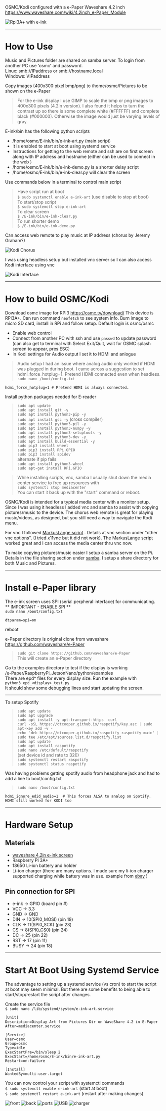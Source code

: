 OSMC/Kodi configured with a e-Paper Waveshare 4.2 inch
https://www.waveshare.com/wiki/4.2inch_e-Paper_Module

![Rpi3A+ with e-ink](images/guy-clark.png "Rpi with 4.1in e-ink display")

---
# How to Use

Music and Pictures folder are shared on samba server.
To login from another PC use 'osmc' and password.  
Linux: smb://IPaddress or smb://hostname.local  
Windows: \\\\IPaddress

Copy images (400x300 pixel bmp/png) to /home/osmc/Pictures 
to be shown on the e-Paper

>For the e-ink display I use GIMP to scale the bmp or png images to 400x300 pixels (4.2in version). I also found it helps to turn the contrast up so there is some complete white (#FFFFFF) and complete black (#000000). Otherwise the image would just be varying levels of gray.

E-ink/bin has the following python scripts
* /home/osmc/E-ink/bin/e-ink-art.py (main script)
* It is enabled to start at boot using systemd service
* Instructions for getting to the web remote and ssh are on first screen along with IP address and hostname (either can be used to connect in the web )
* /home/osmc/E-ink/bin/e-ink-demo.py is a shorter delay script
* /home/osmc/E-ink/bin/e-ink-clear.py will clear the screen

Use commands below in a terminal to control main script
>Have script run at boot  
`$ sudo systemctl enable e-ink-art`
 (use disable to stop at boot)  
 To start/stop script  
 `$ sudo systemctl stop e-ink-art`  
 To clear screen  
 `$ /E-ink/bin/e-ink-clear.py`  
 To run shorter demo  
 `$ /E-ink/bin/e-ink-demo.py`

Can access web remote to play music at IP address (chorus by Jeremy Graham?)

![Kodi Chorus](images/chorus.png "Web Remote")

I was using headless setup but installed vnc server so I can also access Kodi interface using vnc

![Kodi Interface](images/Kodi.png "vnc to Kodi")

---
# How to build OSMC/Kodi
Download osmc image for RPI3
https://osmc.tv/download/
This device is RPi3A+. Can run command `neofetch` to see system info.
Burn image to micro SD card, install in RPi and follow setup.
Default login is osmc/osmc  
* Enable web control
* Connect from another PC with ssh and use `passwd` to update password (can also get to terminal with Select Exit/Quit, wait for OSMC splash screen to appear, pres ESC)
* In Kodi settings for Audio output I set it to HDMI and anlogue

>Audio setup I had an issue where analog audio only worked if HDMI was plugged in during boot. I came across a suggestion to set hdmi_force_hotplug=1. Pretend HDMI connected even when headless.  
`sudo nano /boot/config.txt`  
```
hdmi_force_hotplug=1 # Pretend HDMI is always connected.
```

Install python packages needed for E-reader
>`sudo apt update`  
`sudo apt install git -y`  
`sudo apt install python3-pip -y`  
`sudo apt install gcc -y` (cross compiler)  
`sudo apt install python3-pil -y`  
`sudo apt install python3-numpy -y`  
`sudo apt install python3-setuptools -y`  
`sudo apt install python3-dev -y`  
`sudo apt install build-essential -y`  
`sudo pip3 install wheel`  
`sudo pip3 install RPi.GPIO`  
`sudo pip3 install spidev`  
alternate if pip fails  
`sudo apt install python3-wheel`  
`sudo apt-get install RPi.GPIO`  

>While installing scripts, vnc, samba I usually shut down the media center service to free up resources with  
`sudo systemctl stop mediacenter`  
You can start it back up with the "start" command or reboot.

OSMC/Kodi is intended for a typical media center with a monitor setup. Since I was using it headless I added vnc and samba to assist with copying pictures/music to the device. The chorus web remote is great for playing music/videos, as designed, but you still need a way to navigate the Kodi menu.

For vnc I followed [MarkusLange script](https://stemjust4u.com/vnc-ssh-sftp) . Details at vnc section under "other vnc options". (I tried x11vnc but it did not work). The MarkusLange script worked great and I can access the media center thru vnc now. 

To make copying pictures/music easier I setup a samba server on the Pi. Details in the file sharing section under [samba](https://stemjust4u.com/file-sharing-overgrive). I setup a share directory for both Music and Pictures.

---
# Install e-Paper library

The e-ink screen uses SPI (serial perpheral interface) for communicating.  
** IMPORTANT - ENABLE SPI **  
`sudo nano /boot/config.txt`  
```
dtparam=spi=on  
```
reboot

e-Paper directory is original clone from waveshare 
https://github.com/waveshare/e-Paper

>`sudo git clone https://github.com/waveshare/e-Paper`  
This will create an e-Paper directory

Go to the examples directory to test if the display is working  
/e-Paper/RaspberryPi_JetsonNano/python/examples  
There are epd* files for every display size.
Run the example with  
`python3 epd_<display>_test.py`  
It should show some debugging lines and start updating the screen.

---
To setup Spotify
>`sudo apt update`  
`sudo apt upgrade`  
`sudo apt install -y apt-transport-https  curl`  
`curl -sSL https://dtcooper.github.io/raspotify/key.asc | sudo apt-key add -v -`  
`echo 'deb https://dtcooper.github.io/raspotify raspotify main' | sudo tee /etc/apt/sources.list.d/raspotify.list`  
`sudo apt update`  
`sudo apt install raspotify`  
`sudo nano /etc/default/raspotify`  
(set device id and rate to 320)  
`sudo systemctl restart raspotify`  
`sudo systemctl status raspotify`  

Was having problems getting spotify audio from headphone jack and had to add a line to boot/config.txt  
>`sudo nano /boot/config.txt`  
```
hdmi_ignore_edid_audio=1  # This forces ALSA to analog on Spotify. HDMI still worked for KODI too
```

---
# Hardware Setup
## Materials
* [waveshare 4.2in e-ink screen](https://www.waveshare.com/4.2inch-e-paper-module.htm)
* Raspberry Pi 3A+ 
* 18650 Li-ion battery and holder
* Li-ion charger (there are many options. I made sure my li-ion charger supported charging while battery was in use. example from [ebay](https://ebay.us/ABf0f5) )

## Pin connection for SPI   
* e-ink  ->    GPIO (board pin #)  
* VCC    ->    3.3  
* GND    ->    GND  
* DIN    ->    10(SPI0_MOSI) (pin 19)  
* CLK    ->    11(SPI0_SCK) (pin 23)  
* CS     ->    8(SPI0_CS0) (pin 24)  
* DC     ->    25 (pin 22)  
* RST    ->    17 (pin 11)  
* BUSY   ->    24 (pin 18)  

---
# Start At Boot Using Systemd Service
The advantage to setting up a systemd service (vs cron) to start the script at boot may seem minimal. But there are some benefits to being able to start/stop/restart the script after changes.

Create the service file  
`$ sudo nano /lib/systemd/system/e-ink-art.service`

```shell
[Unit]  
Description=Display Art from Pictures Dir on WaveShare 4.2 in E-Paper  
After=mediacenter.service  

[Service]  
User=osmc  
Group=osmc  
Type=idle  
ExecStartPre=/bin/sleep 2  
ExecStart=/home/osmc/E-ink/bin/e-ink-art.py  
Restart=on-failure  

[Install]  
WantedBy=multi-user.target 
``` 
You can now control your script with systemctl commands  
`$ sudo systemctl enable e-ink-art` (start at boot)  
`$ sudo systemctl restart e-ink-art` (restart after making changes)  

![front](images/front.png "front")
![back](images/back.png "back")
![ports](images/HDMI-power-headphone.png "ports")
![USB](images/USB.png "USB")
![charger](images/li-ion-charger.png "charger")
